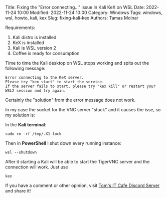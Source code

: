 Title: Fixing the "Error connecting..." issue in Kali KeX on WSL
Date: 2022-11-24 10:00
Modified: 2022-11-24 10:00
Category: Windows
Tags: windows, wsl, howto, kali, kex
Slug: fixing-kali-kex
Authors: Tamas Molnar

Requirements:

1. Kali distro is installed
1. KeX is installed
1. Kali is WSL version 2
1. Coffee is ready for consumption

Time to time the Kali desktop on WSL stops working and spits out the following message:

```
Error connecting to the KeX server.
Please try "kex start" to start the service.
If the server fails to start, please try "kex kill" or restart your WSL2 session and try again.
```

Certainly the "solution" from the error message does not work.

In my case the socket for the VNC server "stuck" and it causes the isse, so my solution is:


In the **Kali terminal**:
```
sudo rm -rf /tmp/.X1-lock
```

Then in **PowerShell** I shut down every running instance:
```
wsl --shutdown
```

After it starting a Kali will be able to start the TigerVNC server and the connection will work. Just use

```
kex
```

If you have a comment or other opinion, visit [Tom's IT Cafe Discord Server](https://discord.gg/YbSYGsQYES) and share it!